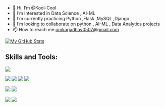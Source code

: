 - 👋 Hi, I’m @Kool-Cool
- 👀 I’m interested in Data Science , AI-ML 
- 🌱 I’m currently practicing Python ,Flask ,MySQL ,Django 
- 💞️ I’m looking to collaborate on python , AI-ML , Data Analytics projects
- 📫 How to reach me omkarjadhav0507@gmail.com 

<!---
[![Kool-Cool's GitHub stats](https://github-readme-stats.vercel.app/api?username=Kool-Cool&hide=prs&count_private=true&show_icons=true&theme=algolia)]

<img src="https://github.com/Kool-Cool/dump-/blob/main/e2085ca6-c0a3-49f4-91ef-24759fec0ba4.jpg" width="500" height="300" />
  <img src="https://github-readme-stats.vercel.app/api?username=Kool-Cool&hide=prs&count_private=true&show_icons=true&theme=algolia" />
--->

[![My GitHub Stats](https://github-readme-stats.vercel.app/api/?username=Kool-Cool&count_private=true&theme=tokyonight&showicons=true)]()




## Skills and Tools:
![](https://img.shields.io/badge/Code-Python-informational?style=flat&logo=python&logoColor=white&color=2CD4A7)

![](https://img.shields.io/badge/Frontend-HTML-informational?style=flat&logo=html5&logoColor=white&color=2CD4A7)
![](https://img.shields.io/badge/Frontend-Bootstrap-informational?style=flat&logo=bootstrap&logoColor=white&color=2CD4A7)
![](https://img.shields.io/badge/Backend-Flask-informational?style=flat&logo=flask&logoColor=white&color=2CD4A7)
![](https://img.shields.io/badge/Backend-Django-informational?style=flat&logo=django&logoColor=white&color=2CD4A7)


![](https://img.shields.io/badge/MachineLearning-Supervised-informational?style=flat&logoColor=white&color=2CD4A7)
![](https://img.shields.io/badge/MachineLearning-Unsupervised-informational?style=flat&logoColor=white&color=2CD4A7)


![](https://img.shields.io/badge/DataViz-Matplotlib-informational?style=flat&logo=plotly&logoColor=white&color=2CD4A7)
![](https://img.shields.io/badge/DataViz-Seaborn-informational?style=flat&logoColor=white&color=2CD4A7)

<!---
Kool-Cool/Kool-Cool is a ✨ special ✨ repository because its `README.md` (this file) appears on your GitHub profile.
You can click the Preview link to take a look at your changes.
--->
